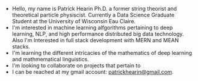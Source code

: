 - Hello, my name is Patrick Hearin Ph.D. a former string theorist and theoretical particle physiscist. Currently a Data Science Graduate Student at the University of Wisconsin Eau Claire.
- I'm interested in machine learning alfgorithms pertaining to deep learning, NLP, and high performance distributed big data technology. Also I'm Interested in full stack development with MERN and MEAN stacks.
- I'm learning the different intricacies of the mathematics of deep learning and mathmematical linguistics. 
- I'm looking to collaborate on projects that pertain to 
- I can be reached at my gmail account: patrickhearin@gmail.com.



